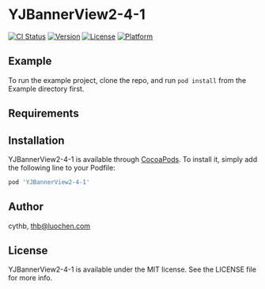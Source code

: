 # YJBannerView2-4-1

[![CI Status](https://img.shields.io/travis/cythb/YJBannerView2-4-1.svg?style=flat)](https://travis-ci.org/cythb/YJBannerView2-4-1)
[![Version](https://img.shields.io/cocoapods/v/YJBannerView2-4-1.svg?style=flat)](https://cocoapods.org/pods/YJBannerView2-4-1)
[![License](https://img.shields.io/cocoapods/l/YJBannerView2-4-1.svg?style=flat)](https://cocoapods.org/pods/YJBannerView2-4-1)
[![Platform](https://img.shields.io/cocoapods/p/YJBannerView2-4-1.svg?style=flat)](https://cocoapods.org/pods/YJBannerView2-4-1)

## Example

To run the example project, clone the repo, and run `pod install` from the Example directory first.

## Requirements

## Installation

YJBannerView2-4-1 is available through [CocoaPods](https://cocoapods.org). To install
it, simply add the following line to your Podfile:

```ruby
pod 'YJBannerView2-4-1'
```

## Author

cythb, thb@luochen.com

## License

YJBannerView2-4-1 is available under the MIT license. See the LICENSE file for more info.
